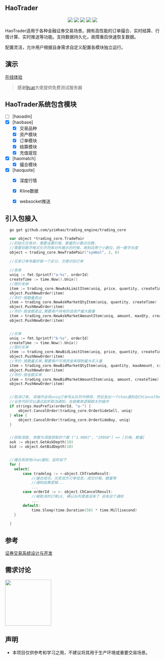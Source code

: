 ## HaoTrader
  
<p align="center">
    <img src="https://img.shields.io/github/stars/yzimhao/trading_engine?style=social">
    <img src="https://img.shields.io/github/forks/yzimhao/trading_engine?style=social">
	<img src="https://img.shields.io/github/issues/yzimhao/trading_engine">
	<img src="https://img.shields.io/github/repo-size/yzimhao/trading_engine">
	<img src="https://img.shields.io/github/license/yzimhao/trading_engine">
</p>

  HaoTrader适用于各种金融证券交易场景。拥有高性能的订单撮合、实时结算、行情计算、实时推送等功能。支持数据持久化，故障重启快速恢复数据。
  
  配置灵活，允许用户根据自身需求自定义配置各模块独立运行。
  

<!-- ## 流程
  ![image](https://github.com/yzimhao/trading_engine/blob/master/docs/images/haotrader.png?raw=true) -->

## 演示
  <a href="http://144.91.108.90:20001/" target="_blank">在线体验</a> 
  > 感谢[9cat](https://github.com/9cat)大佬提供免费测试服务器 



## HaoTrader系统包含模块
  - [ ] [haoadm]
  - [x] [haobase]
    - [x] 交易品种
    - [x] 资产模块
    - [x] 订单模块
    - [x] 结算模块
    - [x] 充值提现

  - [x] [haomatch]
    - [x] 撮合模块
  - [x] [haoquote]
    - [x] 深度行情
    - [x] Kline数据
    - [x] websocket推送



## 引入包接入
```
  go get github.com/yzimhao/trading_engine/trading_core
```
```go
  var object *trading_core.TradePair
  //初始化交易对，需要设置价格、数量的小数点位数，
  //需要将数字格式化字符串对外展示的时候，用到这两个小数位，统一数字长度
  object = trading_core.NewTradePair("symbol", 2, 6)

  //买卖订单号最好做一个区分，方便识别订单
  
  //卖单
  uniq := fmt.Sprintf("a-%s", orderId)
  createTime := time.Now().Unix()
  //限价卖单
  item := trading_core.NewAskLimitItem(uniq, price, quantity, createTime)
  object.PushNewOrder(item)
  //市价-按数量卖出
  item = trading_core.NewAskMarketQtyItem(uniq, quantity, createTime)
  object.PushNewOrder(item)
  //市价-按金额卖出,需要用户持有的该资产最大数量
  item = trading_core.NewAskMarketAmountItem(uniq, amount, maxQty, createTime)
  object.PushNewOrder(item)


  //买单
  uniq := fmt.Sprintf("b-%s", orderId)
  createTime := time.Now().Unix()
  //限价买单
  item := trading_core.NewBidLimitItem(uniq, price, quantity, createTime)
  object.PushNewOrder(item)
  //市价-按数量买单,需要用户可用资金来限制最大买入量
  item = trading_core.NewBidMarketQtyItem(uniq, quantity, maxAmount, createTime)
  object.PushNewOrder(item)
  //市价-按金额买单
  item = trading_core.NewBidMarketAmountItem(uniq, amount, createTime)
  object.PushNewOrder(item)


  //取消订单, 该操作会将uniq订单号从队列中移除，然后发出一个chan通知在ChCancelResult
  //业务代码可以通过监听取消通知，去做撤单逻辑相关的操作
  if strings.HasPrefix(orderId, "a-") {
      object.CancelOrder(trading_core.OrderSideSell, uniq)
  } else {
      object.CancelOrder(trading_core.OrderSideBuy, uniq)
  }


  //获取深度, 参数为深度获取的个数 ["1.0001", "19960"] => [价格，数量]
  ask := object.GetAskDepth(10)
  bid := object.GetBidDepth(10)


  //撮合系统有chan通知，监听如下
  for {
    select{
        case tradelog := <-object.ChTradeResult:
            //撮合成功，买卖双方订单信息，成交价格、数量等
            //通知结算逻辑...
            ...
        case orderId := <- object.ChCancelResult:
            //被取消的订单id, 确认队列里面没有了 会有这个通知
            ...
        default:
            time.Sleep(time.Duration(50) * time.Millisecond)
    }
    
  }

```  



## 参考
  <a href="https://www.liaoxuefeng.com/article/1185272483766752" target="_blank">证券交易系统设计与开发</a>

## 需求讨论
   <img src="https://github.com/yzimhao/trading_engine/blob/master/document/images/wechat.jpg?raw=true" width = "150"/>

## 声明
  - 本项目仅供参考和学习之用，不建议将其用于生产环境或重要交易场景。
